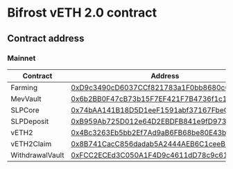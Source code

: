 # Bifrost vETH 2.0 contract

## Contract address
### Mainnet
| Contract | Address |
| --- | --- |
| Farming | [0xD9c3490cD6037CCf821783a1F0bb8680c66Cf343](https://etherscan.io/address/0xD9c3490cD6037CCf821783a1F0bb8680c66Cf343) |
| MevVault | [0x6b2BB0F47cB73b15F7EF421F7B4736f1c174D5b5](https://etherscan.io/address/0x6b2BB0F47cB73b15F7EF421F7B4736f1c174D5b5) |
| SLPCore | [0x74bAA141B18D5D1eeF1591abf37167FbeCE23B72](https://etherscan.io/address/0x74bAA141B18D5D1eeF1591abf37167FbeCE23B72) |
| SLPDeposit | [0xB959Ab725D012e64D2EBDFB841e9fD9734bB0F27](https://etherscan.io/address/0xB959Ab725D012e64D2EBDFB841e9fD9734bB0F27) |
| vETH2 | [0x4Bc3263Eb5bb2Ef7Ad9aB6FB68be80E43b43801F](https://etherscan.io/address/0x4Bc3263Eb5bb2Ef7Ad9aB6FB68be80E43b43801F) |
| vETH2Claim | [0x8B741CacC856dadab5A2444AEB6C1ceeBd801636](https://etherscan.io/address/0x8B741CacC856dadab5A2444AEB6C1ceeBd801636) |
| WithdrawalVault | [0xFCC2ECEd3C050A1F4D9c4611dD78c9c618191d43](https://etherscan.io/address/0xFCC2ECEd3C050A1F4D9c4611dD78c9c618191d43) |
